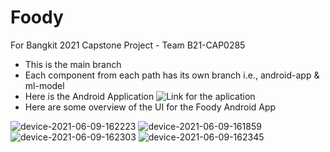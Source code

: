 # Foody
For Bangkit 2021 Capstone Project - Team B21-CAP0285  
  
- This is the main branch  
- Each component from each path has its own branch i.e., android-app & ml-model
- Here is the Android Application
![Link for the aplication](https://drive.google.com/file/d/1GzVeIHffJ9vqrm8-yDMgg8GU2iPp9XOB/view)
- Here are some overview of the UI for the Foody Android App

![device-2021-06-09-162223](https://user-images.githubusercontent.com/61214433/121324449-53272c00-c943-11eb-8ba4-0ec26fa9c390.png) 
![device-2021-06-09-161859](https://user-images.githubusercontent.com/61214433/121324471-59b5a380-c943-11eb-828e-19fbdc2d50a4.png)
![device-2021-06-09-162303](https://user-images.githubusercontent.com/61214433/121324586-74881800-c943-11eb-99f7-e4a986a0834f.png)
![device-2021-06-09-162345](https://user-images.githubusercontent.com/61214433/121324618-78b43580-c943-11eb-8b85-fddb7ee8b32e.png)
